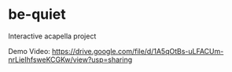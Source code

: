 # be-quiet
Interactive acapella project

Demo Video: https://drive.google.com/file/d/1A5qOtBs-uLFACUm-nrLieIhfsweKCGKw/view?usp=sharing
